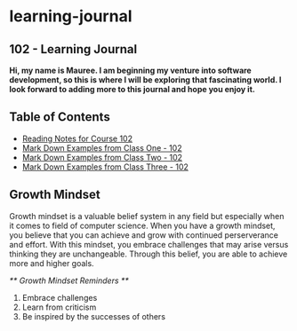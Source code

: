 # learning-journal

## 102 - Learning Journal

**Hi, my name is Mauree. I am beginning my venture into software development, so this is where I will be exploring that fascinating world. I look forward to adding more to this journal and hope you enjoy it.**


## Table of Contents
- [Reading Notes for Course 102](/reading-notes.md)
- [Mark Down Examples from Class One - 102](/MarkDownExamples.md)
- [Mark Down Examples from Class Two - 102](/MarkDownExamples.md)
- [Mark Down Examples from Class Three - 102](/MarkDownExamples.md)


## Growth Mindset
Growth mindset is a valuable belief system in any field but especially when it comes to field of computer science.  When you have a growth mindset, you believe that you can achieve and grow with continued perserverance and effort.  With this mindset, you embrace challenges that may arise versus thinking they are unchangeable.  Through this belief, you are able to achieve more and higher goals.

_** Growth Mindset Reminders **_
  1. Embrace challenges
  2. Learn from criticism
  3. Be inspired by the successes of others
